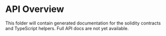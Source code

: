 # API Overview

This folder will contain generated documentation for the solidity contracts and TypeScript helpers. Full API docs are not yet available.
